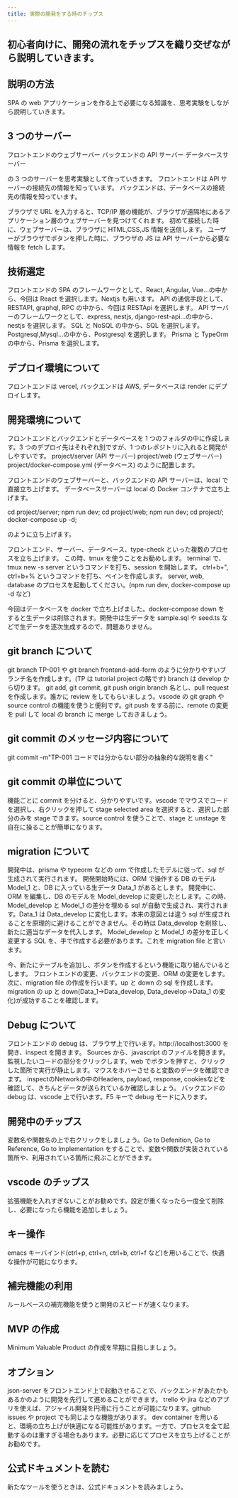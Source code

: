 ```yaml
---
title: 実際の開発をする時のチップス
---
```


## 初心者向けに、開発の流れをチップスを織り交ぜながら説明していきます。

## 説明の方法

SPA の web アプリケーションを作る上で必要になる知識を、思考実験をしながら説明していきます。

## 3 つのサーバー

フロントエンドのウェブサーバー
バックエンドの API サーバー
データベースサーバー

の 3 つのサーバーを思考実験として作っていきます。
フロントエンドは API サーバーの接続先の情報を知っています。
バックエンドは、データベースの接続先の情報を知っています。

ブラウザで URL を入力すると、TCP/IP 層の機能が、ブラウザが遠隔地にあるアプリケーション層のウェブサーバーを見つけてくれます。
初めて接続した時に、ウェブサーバーは、ブラウザに HTML,CSS,JS 情報を送信します。
ユーザーがブラウザでボタンを押した時に、ブラウザの JS は API サーバーから必要な情報を fetch します。

## 技術選定

フロントエンドの SPA のフレームワークとして、React, Angular, Vue...の中から、今回は React を選択します。Nextjs も用います。
API の通信手段として、RESTAPI, graphql, RPC の中から、今回は RESTApi を選択します。
API サーバーのフレームワークとして、express, nestjs, django-rest-api...の中から、nestjs を選択します。
SQL と NoSQL の中から、SQL を選択します。Postgresql,Mysql...の中から、Postgresql を選択します。
Prisma と TypeOrm の中から、Prisma を選択します。

## デプロイ環境について

フロントエンドは vercel, バックエンドは AWS, データベースは render にデプロイします。

## 開発環境について

フロントエンドとバックエンドとデータベースを 1 つのフォルダの中に作成します。3 つのデプロイ先はそれぞれ別ですが、1 つのレポジトリに入れると開発がしやすいです。
project/server (API サーバー)
project/web (ウェブサーバー)
project/docker-compose.yml (データベース)
のように配置します。

フロントエンドのウェブサーバーと、バックエンドの API サーバーは、local で直接立ち上げます。
データベースサーバーは local の Docker コンテナで立ち上げます。

cd project/server; npm run dev;
cd project/web; npm run dev;
cd project/; docker-compose up -d;

のように立ち上げます。

フロントエンド、サーバー、データベース、type-check といった複数のプロセスを立ち上げます。
この時、tmux を使うことをお勧めします。
terminal で、tmux new -s server というコマンドを打ち、session を開始します。
ctrl+b+", ctrl+b+% というコマンドを打ち、ペインを作成します。
server, web, database のプロセスを起動してください。(npm run dev, docker-compose up -d など)

今回はデータベースを docker で立ち上げました。docker-compose down をすると生データは削除されます。開発中は生データを sample.sql や seed.ts などで生データを逐次生成するので、問題ありません。

## git branch について

git branch TP-001 や git branch frontend-add-form
のように分かりやすいブランチ名を作成します。(TP は tutorial project の略です)
branch は develop から切ります。
git add, git commit, git push origin branch 名とし、pull request を作成します。誰かに review をしてもらいましょう。vscode の git graph や source control の機能を使うと便利です。git push をする前に、remote の変更を pull して local の branch に merge しておきましょう。

## git commit のメッセージ内容について

git commit -m"TP-001 コードでは分からない部分の抽象的な説明を書く"

## git commit の単位について

機能ごとに commit を分けると、分かりやすいです。vscode でマウスでコードを選択し、右クリックを押して stage selected area を選択すると、選択した部分のみを stage できます。source control を使うことで、stage と unstage を自在に操ることが簡単になります。

## migration について

開発中は、prisma や typeorm などの orm で作成したモデルに従って、sql が生成されて実行されます。
開発開始時には、ORM で操作する DB のモデル Model_1 と、DB に入っている生データ Data_1 があるとします。
開発中に、ORM を編集し、DB のモデルを Model_develop に変更したとします。この時、Model_develop と Model_1 の差分を埋める sql が自動で生成され、実行されます。Data_1 は Data_develop に変化します。本来の意図とは違う sql が生成されることを原理的に避けることができません。その時は Data_develop を削除し、新たに適当なデータを代入します。
Model_develop と Model_1 の差分を正しく変更する SQL を、手で作成する必要があります。これを migration file と言います。

今、新たにテーブルを追加し、ボタンを作成するという機能に取り組んでいるとします。
フロントエンドの変更、バックエンドの変更、ORM の変更をします。
次に、migration file の作成を行います。up と down の sql を作成します。
migration の up と down(Data_1→Data_develop, Data_develop→Data_1 の変化)が成功することを確認します。

## Debug について

フロントエンドの debug は、ブラウザ上で行います。http://localhost:3000 を開き、inspect を開きます。
Sources から、javascript のファイルを開きます。監視したいコードの部分をクリックします。web でボタンを押すと、クリックした箇所で実行が静止します。マウスをホバーさせると変数のデータを確認できます。
inspectのNetworkの中のHeaders, payload, response, cookiesなどを確認して、きちんとデータが送られているか確認しましょう。
バックエンドの debug は、vscode 上で行います。F5 キーで debug モードに入ります。

## 開発中のチップス

変数名や関数名の上で右クリックをしましょう。Go to Defenition, Go to Reference, Go to Implementation をすることで、変数や関数が実装されている箇所や、利用されている箇所に飛ぶことができます。

## vscode のチップス

拡張機能を入れすぎないことがお勧めです。設定が重くなったら一度全て削除し、必要になったら機能を追加しましょう。

## キー操作

emacs キーバインド(ctrl+p, ctrl+n, ctrl+b, ctrl+f など)を用いることで、快適な操作が可能になります。

## 補完機能の利用

ルールベースの補完機能を使うと開発のスピードが速くなります。

## MVP の作成

Minimum Valuable Product の作成を早期に目指しましょう。

## オプション

json-server をフロントエンド上で起動させることで、バックエンドがあたかもあるかのように開発を先行して進めることができます。
trello や jira などのアプリを使えば、アジャイル開発を円滑に行うことが可能になります。github issues や project でも同じような機能があります。
dev container を用いると、環境の立ち上げが快適になる可能性があります。一方で、プロセスを全て起動するのは重すぎる場合もあります。必要に応じてプロセスを立ち上げることがお勧めです。

## 公式ドキュメントを読む

新たなツールを使うときは、公式ドキュメントを読みましょう。
